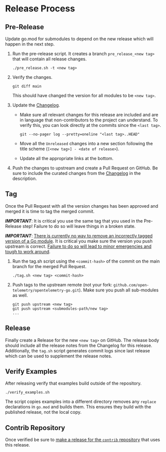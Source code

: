 # Release Process

## Pre-Release

Update go.mod for submodules to depend on the new release which will happen in the next step.

1. Run the pre-release script. It creates a branch `pre_release_<new tag>` that will contain all release changes.

    ```
    ./pre_release.sh -t <new tag>
    ```

2. Verify the changes.

    ```
    git diff main
    ```

    This should have changed the version for all modules to be `<new tag>`.

3. Update the [Changelog](CHANGELOG.md).
   - Make sure all relevant changes for this release are included and are in language that non-contributors to the project can understand.
       To verify this, you can look directly at the commits since the `<last tag>`.

       ```
       git --no-pager log --pretty=oneline "<last tag>..HEAD"
       ```

   - Move all the `Unreleased` changes into a new section following the title scheme (`[<new tag>] - <date of release>`).
   - Update all the appropriate links at the bottom.

4. Push the changes to upstream and create a Pull Request on GitHub.
    Be sure to include the curated changes from the [Changelog](CHANGELOG.md) in the description.


## Tag

Once the Pull Request with all the version changes has been approved and merged it is time to tag the merged commit.

***IMPORTANT***: It is critical you use the same tag that you used in the Pre-Release step!
Failure to do so will leave things in a broken state.

***IMPORTANT***: [There is currently no way to remove an incorrectly tagged version of a Go module](https://github.com/golang/go/issues/34189).
It is critical you make sure the version you push upstream is correct.
[Failure to do so will lead to minor emergencies and tough to work around](https://github.com/open-telemetry/opentelemetry-go/issues/331).

1. Run the tag.sh script using the `<commit-hash>` of the commit on the main branch for the merged Pull Request.

    ```
    ./tag.sh <new tag> <commit-hash>
    ```

2. Push tags to the upstream remote (not your fork: `github.com/open-telemetry/opentelemetry-go.git`).
    Make sure you push all sub-modules as well.

    ```
    git push upstream <new tag>
    git push upstream <submodules-path/new tag>
    ...
    ```

## Release

Finally create a Release for the new `<new tag>` on GitHub.
The release body should include all the release notes from the Changelog for this release.
Additionally, the `tag.sh` script generates commit logs since last release which can be used to supplement the release notes.

## Verify Examples

After releasing verify that examples build outside of the repository.

```
./verify_examples.sh
```

The script copies examples into a different directory removes any `replace` declarations in `go.mod` and builds them.
This ensures they build with the published release, not the local copy.

## Contrib Repository

Once verified be sure to [make a release for the `contrib` repository](https://github.com/open-telemetry/opentelemetry-go-contrib/blob/main/RELEASING.md) that uses this release.
